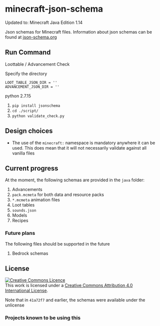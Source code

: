 # minecraft-json-schema

Updated to: Minecraft Java Edition 1.14

Json schemas for Minecraft files. Information about json schemas can be found at
[json-schema.org](http://json-schema.org/)

## Run Command

Loottable / Advancement Check

Specify the directory

```
LOOT_TABLE_JSON_DIR = ''
ADVANCEMENT_JSON_DIR = ''
```

python 2.7.15

1. `pip install jsonschema`
2. `cd ./script/`
3. `python validate_check.py`


## Design choices

-   The use of the `minecraft:` namespace is mandatory anywhere it can be used.
    This does mean that it will not necessarily validate against all vanilla
    files

## Current progress

At the moment, the following schemas are provided in the `java` folder:

1. Advancements
2. `pack.mcmeta` for both data and resource packs
3. `*.mcmeta` animation files
4. Loot tables
5. `sounds.json`
6. Models
7. Recipes

### Future plans

The following files should be supported in the future

1. Bedrock schemas

## License

<a rel="license" href="http://creativecommons.org/licenses/by/4.0/"><img alt="Creative Commons Licence" style="border-width:0" src="https://i.creativecommons.org/l/by/4.0/88x31.png" /></a><br />This
work is licensed under a
<a rel="license" href="http://creativecommons.org/licenses/by/4.0/">Creative
Commons Attribution 4.0 International License</a>.

Note that in `41a72f7` and earlier, the schemas were available under the
unlicense

### Projects known to be using this
